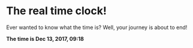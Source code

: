 # The real time clock!

Ever wanted to know what the time is? Well, your journey is about to end!

**The time is Dec 13, 2017, 09:18**